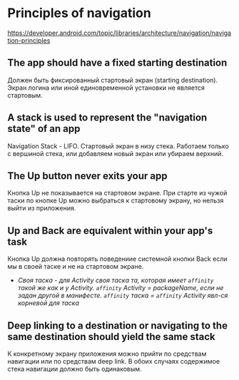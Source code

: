 # Principles of navigation
https://developer.android.com/topic/libraries/architecture/navigation/navigation-principles
## The app should have a fixed starting destination
Должен быть фиксированный стартовый экран (starting destination). Экран логина или иной единовременной установки не является стартовым. 
## A stack is used to represent the "navigation state" of an app
Navigation Stack - LIFO. Стартовый экран в низу стека. Работаем только с вершиной стека, или добавляем новый экран или убираем верхний.
## The Up button never exits your app
Кнопка Up не показывается на стартовом экране. При старте из чужой таски по кнопке Up можно выбраться к стартовому экрану, но нельзя выйти из приложения.
## Up and Back are equivalent within your app's task
Кнопка Up должна повторять поведениие системной кнопки Back если мы в своей таске и не на стартовом экране.

- _Своя таска - для Activity своя таска та, которая имеет `affinity` такой же как и у Activity. 
`affinity` Activity = packageName, если не задан другой в манифесте. `affinity` таска = `affinity`
 Activity явл-ся корневой для таска_
 
## Deep linking to a destination or navigating to the same destination should yield the same stack
К конкретному экрану приложения можно прийти по средствам навигации или по средствам deep link.
В обоих случаях содержимое стека навигации должно быть одинаковым.